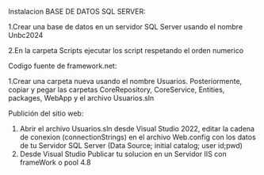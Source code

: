 Instalacion BASE DE DATOS SQL SERVER:

1.Crear una base de datos en un servidor SQL Server usando el nombre Unbc2024

2.En la carpeta Scripts ejecutar los script respetando el orden numerico

Codigo fuente de framework.net:

1.Crear una carpeta nueva usando el nombre Usuarios. Posteriormente, copiar y pegar las carpetas CoreRepository, CoreService, Entities, packages, WebApp y el archivo Usuarios.sln

Publición del sitio web:
1. Abrir el archivo Usuarios.sln desde Visual Studio 2022, editar la cadena de conexion (connectionStrings) en el archivo Web.config con los datos de tu Servidor SQL Server (Data Source; initial catalog; user id;pwd)
2. Desde Visual Studio Publicar tu solucion en un Servidor IIS con frameWork o pool 4.8


